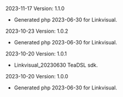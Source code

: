 2023-11-17 Version: 1.1.0
- Generated php 2023-06-30 for Linkvisual.

2023-10-23 Version: 1.0.2
- Generated php 2023-06-30 for Linkvisual.

2023-10-20 Version: 1.0.1
- Linkvisual_20230630 TeaDSL sdk.

2023-10-20 Version: 1.0.0
- Generated php 2023-06-30 for Linkvisual.


